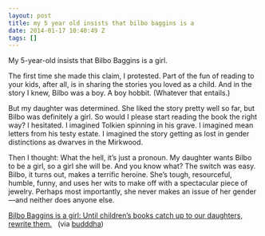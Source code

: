 ```yaml
---
layout: post
title: my 5 year old insists that bilbo baggins is a
date: 2014-01-17 10:40:49 Z
tags: []
---
```

My 5-year-old insists that Bilbo Baggins is a girl.

The first time she made this claim, I protested. Part of the fun of reading to your kids, after all, is in sharing the stories you loved as a child. And in the story I knew, Bilbo was a boy. A boy hobbit. (Whatever that entails.)

But my daughter was determined. She liked the story pretty well so far, but Bilbo was definitely a girl. So would I please start reading the book the right way? I hesitated. I imagined Tolkien spinning in his grave. I imagined mean letters from his testy estate. I imagined the story getting as lost in gender distinctions as dwarves in the Mirkwood.

Then I thought: What the hell, it’s just a pronoun. My daughter wants Bilbo to be a girl, so a girl she will be. And you know what? The switch was easy. Bilbo, it turns out, makes a terrific heroine. She’s tough, resourceful, humble, funny, and uses her wits to make off with a spectacular piece of jewelry. Perhaps most importantly, she never makes an issue of her gender—and neither does anyone else.

[Bilbo Baggins is a girl: Until children’s books catch up to our daughters, rewrite them.](http://www.slate.com/articles/double_x/doublex/2013/12/bilbo_baggins_is_a_girl_until_children_s_books_catch_up_to_our_daughters.html)   (via [budddha](http://budddha.tumblr.com/))

